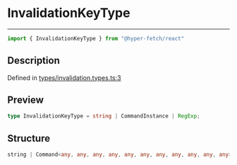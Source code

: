 

# InvalidationKeyType

<div class="api-docs__separator">

---

</div><div class="api-docs__import">

```ts
import { InvalidationKeyType } from "@hyper-fetch/react"
```

</div><div class="api-docs__section">

## Description

</div><div class="api-docs__description"><span class="api-docs__do-not-parse">



</span></div><p class="api-docs__definition">

Defined in [types/invalidation.types.ts:3](https://github.com/BetterTyped/hyper-fetch/blob/3fe127e9/packages/react/src/types/invalidation.types.ts#L3)

</p><div class="api-docs__section">

## Preview

</div><div class="api-docs__preview type single">

```ts
type InvalidationKeyType = string | CommandInstance | RegExp;
```

</div><div class="api-docs__section">

## Structure

</div><div class="api-docs__returns">

```ts
string | Command<any, any, any, any, any, any, any, any, any, any, any> | RegExp
```

</div>